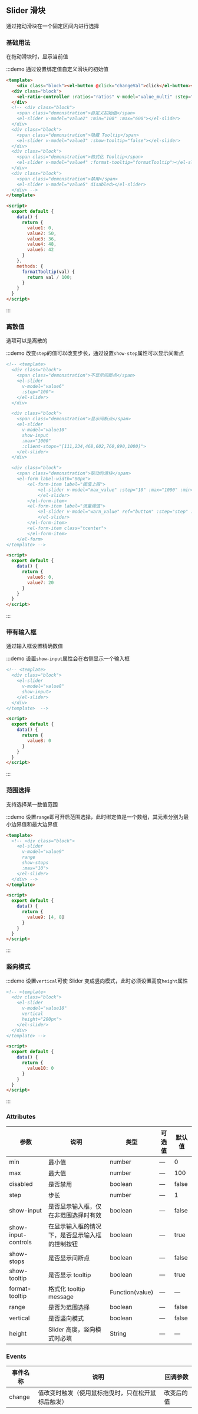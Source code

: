<script>
  export default {
    data() {
      return {
        ratios:[{
          name: '版本一',
          percent: 40,
          desc: '默认版本'
        }
        , {
          name: '版本二',
          percent: 40
        }
        , {
          name: '版本三',
          percent: 10
        }
        , {
          name: '版本四',
          percent: 10,
        }, {
          name: '版本5',
          percent: 0,
        }
        ],
        value_multi: [10,20,30,40,0],
        value1: 0,
        value2: 134,
        value3: 36,
        value4: 48,
        value5: 42,
        value6: 0,
        value7: 300,
        value8: 0,
        value9: [4, 8],
        value10: 200,
        max_value: 400,
        warn_value: 10,
        max_warn_value: 100,
        fluidFormVisible: false,
        step: 10,
        contMax: 300,
        conWarnValue: 80,
        step_of_conWarnValue: 10
      };
    },
    methods: {
      formatTooltip(val) {
        return val / 100;
      },
      tabClick() {
        console.log('click');
       },
       changeVal() {
        this.value_multi = [10,10,30,50];
       }
    },
    watch: {
      "value_multi":{
        deep: true,
        handler: function(val) {
          console.log(val);
        }
      }
    }
  }
</script>

<style>
  .demo-box.demo-slider .source {
    padding: 0;
  }

  .demo-box.demo-slider .block {
    padding: 30px 24px;
    overflow: hidden;
    border-bottom: solid 1px #EFF2F6;
    &:last-child {
      border-bottom: none;
    }
  }

  .demo-box.demo-slider .demonstration {
    font-size: 14px;
    color: #8492a6;
    line-height: 44px;
  }

  .demo-box.demo-slider .demonstration + .el-slider {
    float: right;
    width: 70%;
    margin-right: 20px;
  }
</style>

## Slider 滑块

通过拖动滑块在一个固定区间内进行选择

### 基础用法

在拖动滑块时，显示当前值

:::demo 通过设置绑定值自定义滑块的初始值
```html
<template>
    <div class="block"><el-button @click="changeVal">click</el-button></div>
  <div class="block">
    <el-ratio-controller :ratios="ratios" v-model="value_multi" :step="10"></el-ratio-controller>
  </div>
  <!-- <div class="block">
    <span class="demonstration">自定义初始值</span>
    <el-slider v-model="value2" :min="100" :max="600"></el-slider>
  </div>
  <div class="block">
    <span class="demonstration">隐藏 Tooltip</span>
    <el-slider v-model="value3" :show-tooltip="false"></el-slider>
  </div>
  <div class="block">
    <span class="demonstration">格式化 Tooltip</span>
    <el-slider v-model="value4" :format-tooltip="formatTooltip"></el-slider>
  </div>
  <div class="block">
    <span class="demonstration">禁用</span>
    <el-slider v-model="value5" disabled></el-slider>
  </div> -->
</template>

<script>
  export default {
    data() {
      return {
        value1: 0,
        value2: 50,
        value3: 36,
        value4: 48,
        value5: 42
      }
    },
    methods: {
      formatTooltip(val) {
        return val / 100;
      }
    }
  }
</script>
```
:::

### 离散值

选项可以是离散的

:::demo 改变`step`的值可以改变步长，通过设置`show-step`属性可以显示间断点
```html
<!-- <template>
  <div class="block">
    <span class="demonstration">不显示间断点</span>
    <el-slider
      v-model="value6"
      :step="100">
    </el-slider>
  </div>

  <div class="block">
    <span class="demonstration">显示间断点</span>
    <el-slider
      v-model="value10"
      show-input
      :max="1000"
      :client-stops="[111,234,468,602,760,890,1000]">
    </el-slider> 
  </div>

  <div class="block">
    <span class="demonstration">联动的滑块</span>
    <el-form label-width="80px">
        <el-form-item label="阈值上限">
            <el-slider v-model="max_value" :step="10" :max="1000" :min="100" :client-stops="[100,200,300,500,800,1000]">
            </el-slider>
        </el-form-item>
        <el-form-item label="流量阈值">
            <el-slider v-model="warn_value" ref="button" :step="step" :max="max_warn_value"  disable-min show-stops :disabled="false">
            </el-slider>
        </el-form-item>
        <el-form-item class="tcenter">
        </el-form-item>
    </el-form>
</template> -->

<script>
  export default {
    data() {
      return {
        value6: 0,
        value7: 20
      }
    }
  }
</script>
```
:::

### 带有输入框

通过输入框设置精确数值

:::demo 设置`show-input`属性会在右侧显示一个输入框
```html
<!-- <template>
  <div class="block">
    <el-slider
      v-model="value8"
      show-input>
    </el-slider>
  </div>
</template>  -->

<script>
  export default {
    data() {
      return {
        value8: 0
      }
    }
  }
</script>
```
:::

### 范围选择

支持选择某一数值范围

:::demo 设置`range`即可开启范围选择，此时绑定值是一个数组，其元素分别为最小边界值和最大边界值
```html
<template>
  <!-- <div class="block">
    <el-slider
      v-model="value9"
      range
      show-stops
      :max="10">
    </el-slider>
  </div> -->
</template>

<script>
  export default {
    data() {
      return {
        value9: [4, 8]
      }
    }
  }
</script>
```
:::

### 竖向模式

:::demo 设置`vertical`可使 Slider 变成竖向模式，此时必须设置高度`height`属性
```html
<!-- <template>
  <div class="block">
    <el-slider
      v-model="value10"
      vertical
      height="200px">
    </el-slider>
  </div>
</template> -->

<script>
  export default {
    data() {
      return {
        value10: 0
      }
    }
  }
</script>
```
:::

### Attributes
| 参数      | 说明          | 类型      | 可选值                           | 默认值  |
|---------- |-------------- |---------- |--------------------------------  |-------- |
| min | 最小值 | number | — | 0 |
| max | 最大值 | number | — | 100 |
| disabled | 是否禁用 | boolean | — | false |
| step | 步长 | number | — | 1 |
| show-input | 是否显示输入框，仅在非范围选择时有效 | boolean | — | false |
| show-input-controls | 在显示输入框的情况下，是否显示输入框的控制按钮 | boolean | — | true|
| show-stops | 是否显示间断点 | boolean | — | false |
| show-tooltip | 是否显示 tooltip | boolean | — | true |
| format-tooltip | 格式化 tooltip message | Function(value) | — | — |
| range | 是否为范围选择 | boolean | — | false |
| vertical | 是否竖向模式 | boolean | — | false |
| height | Slider 高度，竖向模式时必填 | String | — | — |

### Events
| 事件名称      | 说明    | 回调参数      |
|---------- |-------- |---------- |
| change | 值改变时触发（使用鼠标拖曳时，只在松开鼠标后触发） | 改变后的值 |
